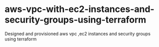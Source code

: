 # aws-vpc-with-ec2-instances-and-security-groups-using-terraform
Designed and provisioned aws vpc ,ec2 instances and security groups using terraform
